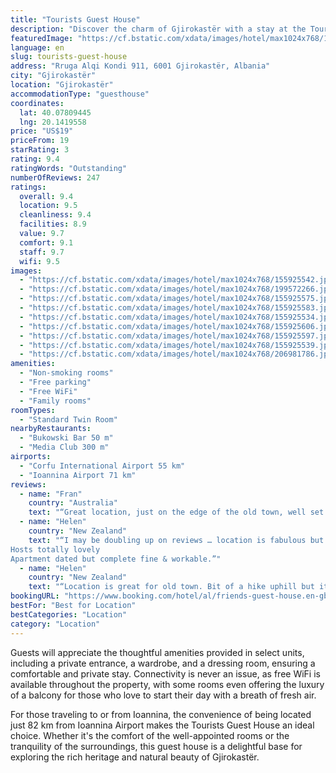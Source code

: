 ```yaml
---
title: "Tourists Guest House"
description: "Discover the charm of Gjirokastër with a stay at the Tourists Guest House, a serene retreat boasting a lush garden and an inviting terrace."
featuredImage: "https://cf.bstatic.com/xdata/images/hotel/max1024x768/155925542.jpg?k=1b7d17ccfaabf7c02f9b86529ff55c62dc43e8b8d8a55743d071358ab3b4170a&o=&hp=1"
language: en
slug: tourists-guest-house
address: "Rruga Alqi Kondi 911, 6001 Gjirokastër, Albania"
city: "Gjirokastër"
location: "Gjirokastër"
accommodationType: "guesthouse"
coordinates:
  lat: 40.07809445
  lng: 20.1419558
price: "US$19"
priceFrom: 19
starRating: 3
rating: 9.4
ratingWords: "Outstanding"
numberOfReviews: 247
ratings:
  overall: 9.4
  location: 9.5
  cleanliness: 9.4
  facilities: 8.9
  value: 9.7
  comfort: 9.1
  staff: 9.7
  wifi: 9.5
images:
  - "https://cf.bstatic.com/xdata/images/hotel/max1024x768/155925542.jpg?k=1b7d17ccfaabf7c02f9b86529ff55c62dc43e8b8d8a55743d071358ab3b4170a&o=&hp=1"
  - "https://cf.bstatic.com/xdata/images/hotel/max1024x768/199572266.jpg?k=ce5d498eb5bb1248847a7dd28ebbb59fa3e762ef5f76ac9321703fe6bfb43182&o=&hp=1"
  - "https://cf.bstatic.com/xdata/images/hotel/max1024x768/155925575.jpg?k=4eb2a58ac99e5c9bade28847bf2a4fef4ecdb8b86653c90f4d22f8ebf8dc9649&o=&hp=1"
  - "https://cf.bstatic.com/xdata/images/hotel/max1024x768/155925583.jpg?k=d43c7869c001491d20b53de992715670f5dbfce722b8b1a05afccce948a28654&o=&hp=1"
  - "https://cf.bstatic.com/xdata/images/hotel/max1024x768/155925534.jpg?k=e546f2e2106d3139ab6ea73da5c5a3199297b6e0be5eb44976476b274e1f8e92&o=&hp=1"
  - "https://cf.bstatic.com/xdata/images/hotel/max1024x768/155925606.jpg?k=f9b381345f683d58c025b3410b5e96949dc4fc61216c38a166fe2aad19c8379b&o=&hp=1"
  - "https://cf.bstatic.com/xdata/images/hotel/max1024x768/155925597.jpg?k=867bbe93c1762b06fce21dc17fa27761019b64eb6aef150e7b4c13cf56470572&o=&hp=1"
  - "https://cf.bstatic.com/xdata/images/hotel/max1024x768/155925539.jpg?k=6b2ab1b8b266213e777162c2980c40cb2994fc857d1be6d39e317549ba2b00ce&o=&hp=1"
  - "https://cf.bstatic.com/xdata/images/hotel/max1024x768/206981786.jpg?k=2a2b2ab16cb40671912863cb8b69e39be456cfeb10ceff528ce7d7a2e510286d&o=&hp=1"
amenities:
  - "Non-smoking rooms"
  - "Free parking"
  - "Free WiFi"
  - "Family rooms"
roomTypes:
  - "Standard Twin Room"
nearbyRestaurants:
  - "Bukowski Bar 50 m"
  - "Media Club 300 m"
airports:
  - "Corfu International Airport 55 km"
  - "Ioannina Airport 71 km"
reviews:
  - name: "Fran"
    country: "Australia"
    text: "“Great location, just on the edge of the old town, well set up, clean and comfortable. We would have liked to have stayed an extra night but they were booked.”"
  - name: "Helen"
    country: "New Zealand"
    text: "“I may be doubling up on reviews … location is fabulous but tough walk up hill but that’s Girokaster for you!
Hosts totally lovely
Apartment dated but complete fine & workable.”"
  - name: "Helen"
    country: "New Zealand"
    text: "“Location is great for old town. Bit of a hike uphill but it’s a hilly city. Very picturesque. Owners are very kind & friendly. Room was spacious & fairly quiet. Having a kitchen was great although it could be better equipped”"
bookingURL: "https://www.booking.com/hotel/al/friends-guest-house.en-gb.html?aid=8035640"
bestFor: "Best for Location"
bestCategories: "Location"
category: "Location"
---
```


Guests will appreciate the thoughtful amenities provided in select units, including a private entrance, a wardrobe, and a dressing room, ensuring a comfortable and private stay. Connectivity is never an issue, as free WiFi is available throughout the property, with some rooms even offering the luxury of a balcony for those who love to start their day with a breath of fresh air.

For those traveling to or from Ioannina, the convenience of being located just 82 km from Ioannina Airport makes the Tourists Guest House an ideal choice. Whether it's the comfort of the well-appointed rooms or the tranquility of the surroundings, this guest house is a delightful base for exploring the rich heritage and natural beauty of Gjirokastër.